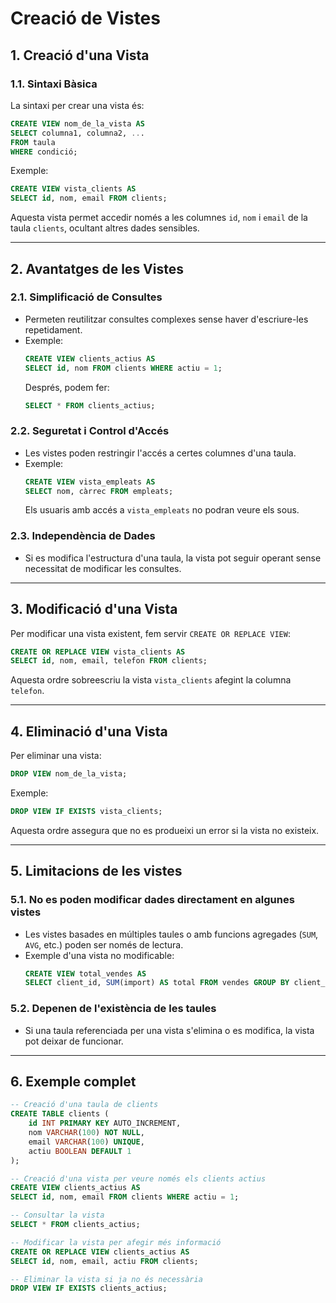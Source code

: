 # Creació de Vistes

## 1. Creació d'una Vista

### **1.1. Sintaxi Bàsica**

La sintaxi per crear una vista és:

```sql
CREATE VIEW nom_de_la_vista AS
SELECT columna1, columna2, ...
FROM taula
WHERE condició;
```

Exemple:

```sql
CREATE VIEW vista_clients AS
SELECT id, nom, email FROM clients;
```

Aquesta vista permet accedir només a les columnes `id`, `nom` i `email` de la taula `clients`, ocultant altres dades sensibles.

---

## 2. Avantatges de les Vistes

### **2.1. Simplificació de Consultes**
- Permeten reutilitzar consultes complexes sense haver d'escriure-les repetidament.
- Exemple:
  ```sql
  CREATE VIEW clients_actius AS
  SELECT id, nom FROM clients WHERE actiu = 1;
  ```
  Després, podem fer:
  ```sql
  SELECT * FROM clients_actius;
  ```

### **2.2. Seguretat i Control d'Accés**
- Les vistes poden restringir l'accés a certes columnes d'una taula.
- Exemple:
  ```sql
  CREATE VIEW vista_empleats AS
  SELECT nom, càrrec FROM empleats;
  ```
  Els usuaris amb accés a `vista_empleats` no podran veure els sous.

### **2.3. Independència de Dades**
- Si es modifica l'estructura d'una taula, la vista pot seguir operant sense necessitat de modificar les consultes.

---

## 3. Modificació d'una Vista

Per modificar una vista existent, fem servir `CREATE OR REPLACE VIEW`:

```sql
CREATE OR REPLACE VIEW vista_clients AS
SELECT id, nom, email, telefon FROM clients;
```

Aquesta ordre sobreescriu la vista `vista_clients` afegint la columna `telefon`.

---

## 4. Eliminació d'una Vista

Per eliminar una vista:

```sql
DROP VIEW nom_de_la_vista;
```

Exemple:

```sql
DROP VIEW IF EXISTS vista_clients;
```

Aquesta ordre assegura que no es produeixi un error si la vista no existeix.

---

## 5. Limitacions de les vistes

### **5.1. No es poden modificar dades directament en algunes vistes**
- Les vistes basades en múltiples taules o amb funcions agregades (`SUM`, `AVG`, etc.) poden ser només de lectura.
- Exemple d'una vista no modificable:
  ```sql
  CREATE VIEW total_vendes AS
  SELECT client_id, SUM(import) AS total FROM vendes GROUP BY client_id;
  ```

### **5.2. Depenen de l'existència de les taules**
- Si una taula referenciada per una vista s'elimina o es modifica, la vista pot deixar de funcionar.

---

## 6. Exemple complet

```sql
-- Creació d'una taula de clients
CREATE TABLE clients (
    id INT PRIMARY KEY AUTO_INCREMENT,
    nom VARCHAR(100) NOT NULL,
    email VARCHAR(100) UNIQUE,
    actiu BOOLEAN DEFAULT 1
);

-- Creació d'una vista per veure només els clients actius
CREATE VIEW clients_actius AS
SELECT id, nom, email FROM clients WHERE actiu = 1;

-- Consultar la vista
SELECT * FROM clients_actius;

-- Modificar la vista per afegir més informació
CREATE OR REPLACE VIEW clients_actius AS
SELECT id, nom, email, actiu FROM clients;

-- Eliminar la vista si ja no és necessària
DROP VIEW IF EXISTS clients_actius;
```
